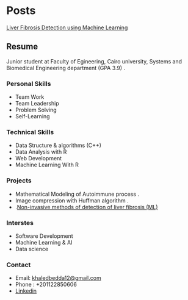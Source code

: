 # Posts 
[Liver Fibrosis Detection using Machine Learning ](https://khaledbedda.github.io/Team15) 




## Resume 
Junior student at Faculty of Egineering, Cairo university, Systems and Biomedical Engineering department (GPA 3.9) . 
### Personal Skills 
* Team Work
* Team Leadership
* Problem Solving
* Self-Learning   

### Technical Skills 
* Data Structure & algorithms (C++)
* Data Analysis with R 
* Web Development
* Machine Learning With R

### Projects 
* Mathematical Modeling of Autoimmune process . 
* Image compression with Huffman algorithm .
* .[Non-invasive methods of detection of liver fibrosis (ML) ](https://khaledbedda.github.io/Team15)

### Interstes
* Software Development
* Machine Learning & AI
* Data science

### Contact
* Email: khaledbedda12@gmail.com
* Phone : +201122850606
* [Linkedin](https://www.linkedin.com/in/khaled-maher-89693213b/) 
